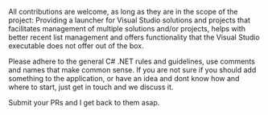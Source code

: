 All contributions are welcome, as long as they are in the scope of the project: Providing a launcher for Visual Studio solutions and projects that facilitates management of multiple solutions and/or projects, helps with better recent list management and offers functionality that the Visual Studio executable does not offer out of the box.

Please adhere to the general C# .NET rules and guidelines, use comments and names that make common sense. 
If you are not sure if you should add something to the application, or have an idea and dont know how and where to start, just get in touch and we discuss it.

Submit your PRs and I get back to them asap.
